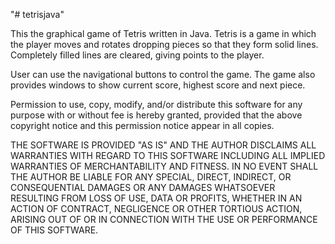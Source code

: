 "# tetrisjava" 

This the graphical game of Tetris written in Java. Tetris is a game in which the player moves and rotates dropping pieces so that they form solid lines. 
Completely filled lines are cleared, giving points to the player. 

User can use the navigational buttons to control the game. The game also provides windows to show current score, highest score and next piece.

Permission to use, copy, modify, and/or distribute this software for any purpose with or without fee is hereby granted, provided that the above copyright notice and this permission notice appear in all copies.

THE SOFTWARE IS PROVIDED "AS IS" AND THE AUTHOR DISCLAIMS ALL WARRANTIES WITH REGARD TO THIS SOFTWARE INCLUDING ALL IMPLIED WARRANTIES OF MERCHANTABILITY AND FITNESS. IN NO EVENT SHALL THE AUTHOR BE LIABLE FOR ANY SPECIAL, DIRECT, INDIRECT, OR CONSEQUENTIAL DAMAGES OR ANY DAMAGES WHATSOEVER RESULTING FROM LOSS OF USE, DATA OR PROFITS, WHETHER IN AN ACTION OF CONTRACT, NEGLIGENCE OR OTHER TORTIOUS ACTION, ARISING OUT OF OR IN CONNECTION WITH THE USE OR PERFORMANCE OF THIS SOFTWARE.
